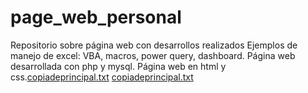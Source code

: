 # page_web_personal
Repositorio sobre página web con desarrollos realizados
Ejemplos de manejo de excel: VBA, macros, power query, dashboard.
Página web desarrollada con php y mysql.
Página web en html y css.[copiadeprincipal.txt](https://github.com/memito2912/page_web_personal/files/9011856/copiadeprincipal.txt)
[copiadeprincipal.txt](https://github.com/memito2912/page_web_personal/files/9011868/copiadeprincipal.txt)
